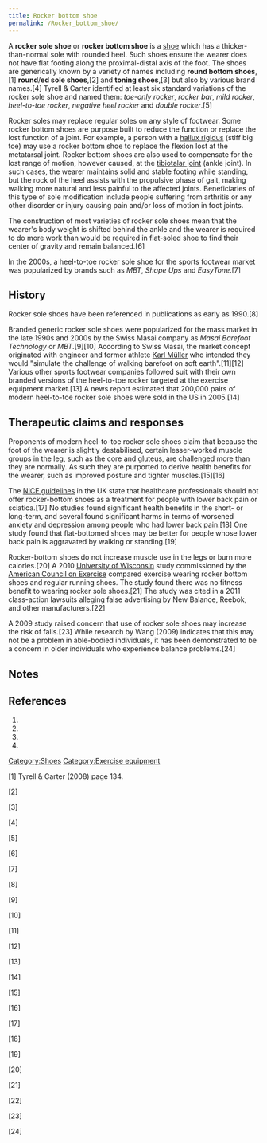 ```yaml
---
title: Rocker bottom shoe
permalink: /Rocker_bottom_shoe/
---
```


A **rocker sole shoe** or **rocker bottom shoe** is a
[shoe](/shoe "wikilink") which has a thicker-than-normal sole with
rounded heel. Such shoes ensure the wearer does not have flat footing
along the proximal-distal axis of the foot. The shoes are generically
known by a variety of names including **round bottom shoes**,[1]
**round**/**ed sole shoes**,[2] and **toning shoes**,[3] but also by
various brand names.[4] Tyrell & Carter identified at least six standard
variations of the rocker sole shoe and named them: *toe-only rocker*,
*rocker bar*, *mild rocker*, *heel-to-toe rocker*, *negative heel
rocker* and *double rocker*.[5]

Rocker soles may replace regular soles on any style of footwear. Some
rocker bottom shoes are purpose built to reduce the function or replace
the lost function of a joint. For example, a person with a [hallux
rigidus](/hallux_rigidus "wikilink") (stiff big toe) may use a rocker
bottom shoe to replace the flexion lost at the metatarsal joint. Rocker
bottom shoes are also used to compensate for the lost range of motion,
however caused, at the [tibiotalar joint](/tibiotalar_joint "wikilink")
(ankle joint). In such cases, the wearer maintains solid and stable
footing while standing, but the rock of the heel assists with the
propulsive phase of gait, making walking more natural and less painful
to the affected joints. Beneficiaries of this type of sole modification
include people suffering from arthritis or any other disorder or injury
causing pain and/or loss of motion in foot joints.

The construction of most varieties of rocker sole shoes mean that the
wearer's body weight is shifted behind the ankle and the wearer is
required to do more work than would be required in flat-soled shoe to
find their center of gravity and remain balanced.[6]

In the 2000s, a heel-to-toe rocker sole shoe for the sports footwear
market was popularized by brands such as *MBT*, *Shape Ups* and
*EasyTone*.[7]

## History

Rocker sole shoes have been referenced in publications as early as
1990.[8]

Branded generic rocker sole shoes were popularized for the mass market
in the late 1990s and 2000s by the Swiss Masai company as *Masai
Barefoot Technology* or *MBT*.[9][10] According to Swiss Masai, the
market concept originated with engineer and former athlete [Karl
Müller](/Karl_Müller_(inventor) "wikilink") who intended they would
"simulate the challenge of walking barefoot on soft earth".[11][12]
Various other sports footwear companies followed suit with their own
branded versions of the heel-to-toe rocker targeted at the exercise
equipment market.[13] A news report estimated that 200,000 pairs of
modern heel-to-toe rocker sole shoes were sold in the US in 2005.[14]

## Therapeutic claims and responses

Proponents of modern heel-to-toe rocker sole shoes claim that because
the foot of the wearer is slightly destabilised, certain lesser-worked
muscle groups in the leg, such as the core and gluteus, are challenged
more than they are normally. As such they are purported to derive health
benefits for the wearer, such as improved posture and tighter
muscles.[15][16]

The [NICE guidelines](/NICE_guidelines "wikilink") in the UK state that
healthcare professionals should not offer rocker-bottom shoes as a
treatment for people with lower back pain or sciatica.[17] No studies
found significant health benefits in the short- or long-term, and
several found significant harms in terms of worsened anxiety and
depression among people who had lower back pain.[18] One study found
that flat-bottomed shoes may be better for people whose lower back pain
is aggravated by walking or standing.[19]

Rocker-bottom shoes do not increase muscle use in the legs or burn more
calories.[20] A 2010 [University of
Wisconsin](/University_of_Wisconsin "wikilink") study commissioned by
the [American Council on
Exercise](/American_Council_on_Exercise "wikilink") compared exercise
wearing rocker bottom shoes and regular running shoes. The study found
there was no fitness benefit to wearing rocker sole shoes.[21] The study
was cited in a 2011 class-action lawsuits alleging false advertising by
New Balance, Reebok, and other manufacturers.[22]

A 2009 study raised concern that use of rocker sole shoes may increase
the risk of falls.[23] While research by Wang (2009) indicates that this
may not be a problem in able-bodied individuals, it has been
demonstrated to be a concern in older individuals who experience balance
problems.[24]

## Notes

## References

1.

2.

3.

4.

[Category:Shoes](/Category:Shoes "wikilink") [Category:Exercise
equipment](/Category:Exercise_equipment "wikilink")

[1] Tyrell & Carter (2008) page 134.

[2]

[3]

[4]

[5]

[6]

[7]

[8]

[9]

[10]

[11]

[12]

[13]

[14]

[15]

[16]

[17]

[18]

[19]

[20]

[21]

[22]

[23]

[24]
